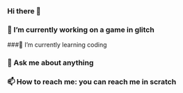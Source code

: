 ### Hi there 👋
### 🔭 I’m currently working on a game in glitch
###🌱 I’m currently learning coding

### 💬 Ask me about anything
### 📫 How to reach me: you can reach me in scratch


<!--
**javascript-programmer/javascript-programmer** is a ✨ _special_ ✨ repository because its `README.md` (this file) appears on your GitHub profile.
- 🔭 I’m currently working on a game in glitch
- 🌱 I’m currently learning coding

- 💬 Ask me about anything
- 📫 How to reach me: you can reach me in scratch

